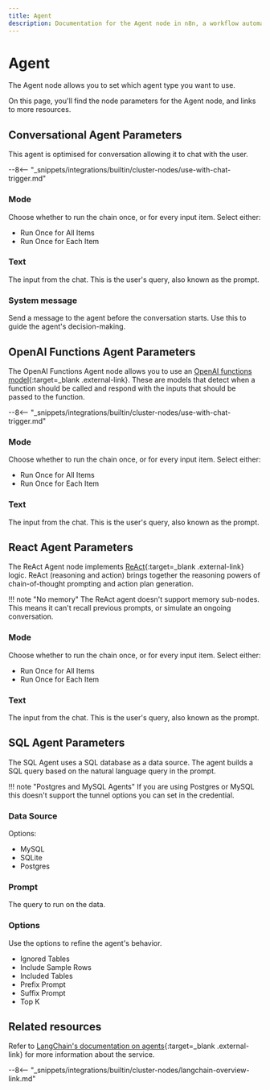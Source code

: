 ```yaml
---
title: Agent
description: Documentation for the Agent node in n8n, a workflow automation platform. Includes details of operations and configuration, and links to examples and credentials information.
---
```


# Agent

The Agent node allows you to set which agent type you want to use.

On this page, you'll find the node parameters for the Agent node, and links to more resources.

<!--
!!! note "Examples and templates"
	For usage examples and templates to help you get started, refer to n8n's [LangChain integrations](https://n8n.io/integrations/langchain/){:target=_blank .external-link} page.
-->

## Conversational Agent Parameters

This agent is optimised for conversation allowing it to chat with the user.

--8<-- "_snippets/integrations/builtin/cluster-nodes/use-with-chat-trigger.md"

### Mode

Choose whether to run the chain once, or for every input item. Select either:

* Run Once for All Items
* Run Once for Each Item

### Text

The input from the chat. This is the user's query, also known as the prompt.

### System message

Send a message to the agent before the conversation starts. Use this to guide the agent's decision-making.

## OpenAI Functions Agent Parameters

The OpenAI Functions Agent node allows you to use an [OpenAI functions model](https://platform.openai.com/docs/guides/gpt/function-calling){:target=_blank .external-link}. These are models that detect when a function should be called and respond with the inputs that should be passed to the function.

--8<-- "_snippets/integrations/builtin/cluster-nodes/use-with-chat-trigger.md"

### Mode

Choose whether to run the chain once, or for every input item. Select either:

* Run Once for All Items
* Run Once for Each Item

### Text

The input from the chat. This is the user's query, also known as the prompt.

## React Agent Parameters

The ReAct Agent node implements [ReAct](https://react-lm.github.io/){:target=_blank .external-link} logic. ReAct (reasoning and action) brings together the reasoning powers of chain-of-thought prompting and action plan generation.

!!! note "No memory"
	The ReAct agent doesn't support memory sub-nodes. This means it can't recall previous prompts, or simulate an ongoing conversation.

### Mode

Choose whether to run the chain once, or for every input item. Select either:

* Run Once for All Items
* Run Once for Each Item

### Text

The input from the chat. This is the user's query, also known as the prompt.

## SQL Agent Parameters

The SQL Agent uses a SQL database as a data source. The agent builds a SQL query based on the natural language query in the prompt.

!!! note "Postgres and MySQL Agents"
    If you are using Postgres or MySQL this doesn't support the tunnel options you can set in the credential.

### Data Source

Options:

* MySQL
* SQLite
* Postgres

### Prompt

The query to run on the data.

### Options

Use the options to refine the agent's behavior.

* Ignored Tables
* Include Sample Rows
* Included Tables
* Prefix Prompt
* Suffix Prompt
* Top K

## Related resources

<!--
View [example workflows and related content](https://n8n.io/integrations/langchain/){:target=_blank .external-link} on n8n's website.
-->

Refer to [LangChain's documentation on agents](https://js.langchain.com/docs/modules/agents/agent_types/){:target=_blank .external-link} for more information about the service.

--8<-- "_snippets/integrations/builtin/cluster-nodes/langchain-overview-link.md"
